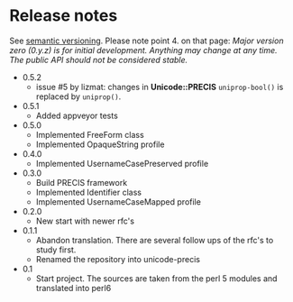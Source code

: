 # Release notes

See [semantic versioning](http://semver.org/). Please note point 4. on
that page: *Major version zero (0.y.z) is for initial development. Anything may
change at any time. The public API should not be considered stable.*

* 0.5.2
  * issue #5 by lizmat: changes in **Unicode::PRECIS** `uniprop-bool()` is replaced by `uniprop()`.
* 0.5.1
  * Added appveyor tests
* 0.5.0
  * Implemented FreeForm class
  * Implemented OpaqueString profile
* 0.4.0
  * Implemented UsernameCasePreserved profile
* 0.3.0
  * Build PRECIS framework
  * Implemented Identifier class
  * Implemented UsernameCaseMapped profile
* 0.2.0
  * New start with newer rfc's
* 0.1.1
  * Abandon translation. There are several follow ups of the rfc's to study first.
  * Renamed the repository into unicode-precis
* 0.1
  * Start project. The sources are taken from the perl 5 modules and translated into perl6

